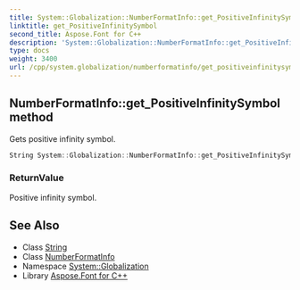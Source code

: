 ```yaml
---
title: System::Globalization::NumberFormatInfo::get_PositiveInfinitySymbol method
linktitle: get_PositiveInfinitySymbol
second_title: Aspose.Font for C++
description: 'System::Globalization::NumberFormatInfo::get_PositiveInfinitySymbol method. Gets positive infinity symbol in C++.'
type: docs
weight: 3400
url: /cpp/system.globalization/numberformatinfo/get_positiveinfinitysymbol/
---
```

## NumberFormatInfo::get_PositiveInfinitySymbol method


Gets positive infinity symbol.

```cpp
String System::Globalization::NumberFormatInfo::get_PositiveInfinitySymbol() const
```


### ReturnValue

Positive infinity symbol.

## See Also

* Class [String](../../../system/string/)
* Class [NumberFormatInfo](../)
* Namespace [System::Globalization](../../)
* Library [Aspose.Font for C++](../../../)
